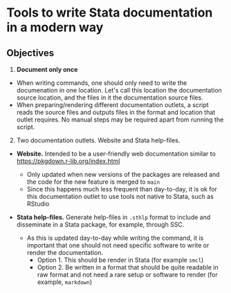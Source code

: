 # Tools to write Stata documentation in a modern way

## Objectives

1. **Document only once**
  * When writing commands, one should only need to write the documenation in one location. Let's call this location the documentation source location, and the files in it the documentation source files.
  * When preparing/rendering different documentation outlets, a script reads the source files and outputs files in the format and location that outlet requires. No manual steps may be required apart from running the script.

2. Two documentation outlets. Website and Stata help-files.  

  * **Website.** Intended to be a user-friendly web documentation similar to https://pkgdown.r-lib.org/index.html
    * Only updated when new versions of the packages are released and the code for the new feature is merged to `main`
    * Since this happens much less frequent than day-to-day, it is ok for this documentation outlet to use tools not native to Stata, such as RStudio

  * **Stata help-files.** Generate help-files in `.sthlp` format to include and disseminate in a Stata package, for example, through SSC.
    * As this is updated day-to-day while writing the command, it is important that one should not need specific software to write or render the documentation.
      * Option 1. This should be render in Stata (for example `smcl`)
      * Option 2. Be written in a format that should be quite readable in raw format and not need a rare setup or software to render (for example, `markdown`)
